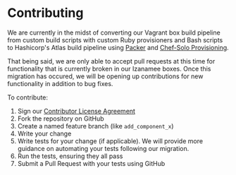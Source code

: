 # Contributing
We are currently in the midst of converting our Vagrant box build pipeline from
custom build scripts with custom Ruby provisioners and Bash scripts to
Hashicorp's Atlas build pipeline using [Packer](https://packer.io/) and
[Chef-Solo Provisioning](https://www.packer.io/docs/provisioners/chef-solo.html).  

That being said, we are only able to accept pull requests at this time for
functionality that is currently broken in our Izanamee boxes.  Once this
migration has occured, we will be opening up contributions for new functionality
in addition to bug fixes.  

To contribute:

1. Sign our [Contributor License Agreement](https://docs.google.com/forms/d/19LpBBjykHPox18vrZvBbZUcK6gQTj7qv1O5hCduAZFU/viewform)
2. Fork the repository on GitHub
3. Create a named feature branch (like `add_component_x`)
4. Write your change
5. Write tests for your change (if applicable).  We will provide more guidance on
    automating your tests following our migration.
6. Run the tests, ensuring they all pass
7. Submit a Pull Request with your tests using GitHub
